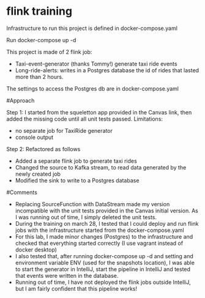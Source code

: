 # flink training

Infrastructure to run this project is defined in docker-compose.yaml

Run docker-compose up -d

This project is made of 2 flink job:

- Taxi-event-generator (thanks Tommy!) generate taxi ride events
- Long-ride-alerts: writes in a Postgres database the id of rides that lasted more than 2 hours.

The settings to access the Postgres db are in docker-compose.yaml

#Approach

Step 1: I started from the squeletton app provided in the Canvas link, then added the missing code until all unit tests passed.
Limitations:
- no separate job for TaxiRide generator
- console output
  
Step 2: Refactored as follows
- Added a separate flink job to generate taxi rides
- Changed the source to Kafka stream, to read data generated by the newly created job
- Modified the sink to write to a Postgres database

#Comments

- Replacing SourceFunction with DataStream made my version incompatible with the unit tests provided in the Canvas initial version.
As I was running out of time, I simply deleted the unit tests.
- During the training on march 28, I tested that I could deploy and run flink jobs with the infrastructure started from  the docker-compose.yaml
- For this lab, I made minor changes (Postgres) to the infrastructure and checked that everything started correctly (I use vagrant instead of docker desktop)
- I also tested that, after running docker-compose up -d and setting and environment variable ENV (used for the snapshots location), I was able to start the generator in IntelliJ, start the pipeline in IntelliJ and tested that events were written in the database.
- Running out of time, I have not deployed the flink jobs outside IntelliJ, but I am fairly confident that this pipeline works!






